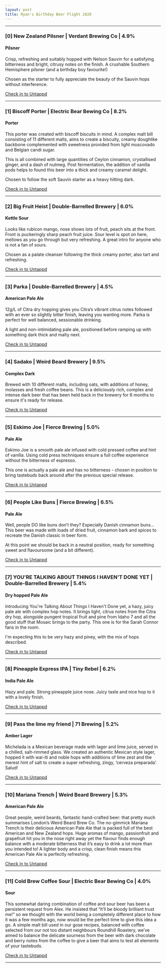 ```yaml
---
layout: post
title: Ryan's Birthday Beer Flight 2020
---
```



---
### [0] New Zealand Pilsner | Verdant Brewing Co | 4.9%
#### Pilsner
Crisp, refreshing and suitably hopped with Nelson Sauvin for a satisfying bitterness and bright, citrusy notes on the finish. A crushable Southern Hemisphere pilsner (and a birthday boy favourite!)

Chosen as the starter to fully appreciate the beauty of the Sauvin hops without interference.

[Check in to Untappd](untappd://beer/3834769)

****

### [1] Biscoff Porter | Electric Bear Bewing Co | 8.2%
#### Porter
This porter was created with biscoff biscuits in mind. A complex malt bill consisting of 11 different malts, aims to create a biscuity, creamy doughlike backbone complemented with sweetness provided from light muscovado and Belgian candi sugar.

This is all combined with large quantities of Ceylon cinnamon, crystallised ginger, and a dash of nutmeg. Post fermentation, the addition of vanilla pods helps to found this beer into a thick and creamy caramel delight.

Chosen to follow the soft Sauvin starter as a heavy hitting dark.

[Check in to Untappd](untappd://beer/3811043)

****

### [2] Big Fruit Heist | Double-Barrelled Brewery | 6.0%
#### Kettle Sour
Looks like rubicon mango, nose shows lots of fruit, peach sits at the front. Front is puckeringly sharp peach fruit juice. Sour level is spot on here, mellows as you go through but very refreshing. A great intro for anyone who is not a fan of sours.

Chosen as a palate cleanser following the thick creamy porter, also tart and refreshing.

[Check in to Untappd](untappd://beer/3705255)

****

### [3] Parka | Double-Barrelled Brewery | 4.5%
#### American Pale Ale
12g/L of Citra dry hopping gives you Citra’s vibrant citrus notes followed with an ever so slightly bitter finish, leaving you wanting more.
Parka is perfect for well balanced, sessionable drinking.

A light and non-intimidating pale ale, positioned before ramping up with something dark thick and malty next.

[Check in to Untappd](untappd://beer/2851109)

****

### [4] Sadako | Weird Beard Brewery | 9.5%
#### Complex Dark
Brewed with 10 different malts, including oats, with additions of honey, molasses and fresh coffee beans.  This is a deliciously rich, complex and intense dark beer that has been held back in the brewery for 6 months to ensure it's ready for release. 

[Check in to Untappd](untappd://beer/695861)

****

### [5] Eskimo Joe | Fierce Brewing | 5.0%
#### Pale Ale
Eskimo Joe is a smooth pale ale infused with cold pressed coffee and hint of vanilla.  Using cold press techniques ensure a full coffee experience without the
bitterness of espresso.

This one is actually a pale ale and has no bitterness - chosen in position to bring tastebuds back around after the previous special release.

[Check in to Untappd](untappd://beer/1464177)

****

### [6] People Like Buns | Fierce Brewing | 6.5%
#### Pale Ale
Well, people DO like buns don’t they? Especially Danish cinnamon buns... This beer was made with loads of dried fruit, cinnamon bark and spices to recreate the Danish classic in beer form.

At this point we should be back in a neutral position, ready for something sweet and flavoursome (and a bit different).

[Check in to Untappd](untappd://beer/2921890)

****

### [7] YOU'RE TALKING ABOUT THINGS I HAVEN'T DONE YET | Double-Barrelled Brewery | 5.4%
#### Dry hopped Pale Ale
Introducing You're Talking About Things I Haven't Done yet, a hazy, juicy pale ale with complex hop notes. It brings light, citrus notes from the Citra dry hop, alongside pungent tropical fruit and pine from Idaho 7 and all the good stuff that Mosaic brings to the party. This one is for the Sarah Connor fans in the room.

I'm expecting this to be very hazy and piney, with the mix of hops described.

[Check in to Untappd](untappd://beer/3805739)

****

### [8] Pineapple Express IPA | Tiny Rebel | 6.2%
#### India Pale Ale
Hazy and pale. Strong pineapple juice nose. Juicy taste and nice hop to it with a lovely finish.

[Check in to Untappd](untappd://beer/3388120)

****

### [9] Pass the lime my friend | 71 Brewing | 5.2%
#### Amber Lager
Michelada is a Mexican beverage made with lager and lime juice, served in a chilled, salt-rimmed glass. We created an authentic Mexican style lager, hopped it with wai-iti and noble hops with additions of lime zest and the merest hint of salt to create a super refreshing, zingy, ‘cerveza preparada’. Salud!

[Check in to Untappd](untappd://beer/3649009)

****

### [10] Mariana Trench | Weird Beard Brewery | 5.3%
#### American Pale Ale
Great people, weird beards, fantastic hand-crafted beer: that pretty much summarises London’s Weird Beard Brew Co. The no-gimmick Mariana Trench is their delicious American Pale Ale that is packed full of the best American and New Zealand hops. Huge aromas of mango, passionfruit and grapefruit hit you in the nose right away yet the flavour finds enough balance with a moderate bitterness that it’s easy to drink a lot more than you intended to! A lighter body and a crisp, clean finish means this American Pale Ale is perfectly refreshing.

[Check in to Untappd](untappd://beer/331239)

****

### [11] Cold Brew Coffee Sour | Electric Bear Bewing Co | 4.0%
#### Sour
This somewhat daring combination of coffee and sour beer has been a persistent request from Alex. He insisted that “it’ll be bloody brilliant trust me!” so we thought with the world being a completely different place to how it was a few months ago, now would be the perfect time to give this idea a go.
A simple malt bill used in our gose recipes, balanced with coffee selected from our not too distant neighbours Roundhill Roastery, we’ve aimed to balance the delicate sourness from the beer with dark chocolate and berry notes from the coffee to give a beer that aims to test all elements of your tastebuds.

[Check in to Untappd](untappd://beer/3773012)

****

